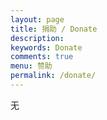 ```yaml
---
layout: page
title: 捐助 / Donate
description: 
keywords: Donate
comments: true
menu: 赞助
permalink: /donate/
---
```


无
